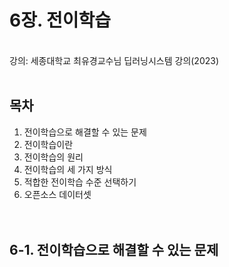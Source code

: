 # 6장. 전이학습
</br>
강의: 세종대학교 최유경교수님 딥러닝시스템 강의(2023)     
</br></br>

## 목차
1. 전이학습으로 해결할 수 있는 문제
2. 전이학습이란
3. 전이학습의 원리
4. 전이학습의 세 가지 방식
5. 적합한 전이학습 수준 선택하기
6. 오픈소스 데이터셋
</br></br></br>

## 6-1. 전이학습으로 해결할 수 있는 문제
